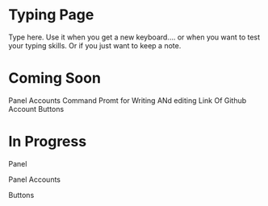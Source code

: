 # Typing Page
Type here. Use it when you get a new keyboard.... or when you want to test your typing skills. Or if you just want to keep a note.

# Coming Soon

Panel Accounts
Command Promt for Writing ANd editing
Link Of Github Account
Buttons

# In Progress

Panel


Panel Accounts


Buttons
